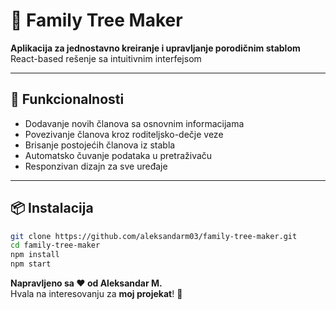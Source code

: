 # 🌳 Family Tree Maker

**Aplikacija za jednostavno kreiranje i upravljanje porodičnim stablom**  
React-based rešenje sa intuitivnim interfejsom

---

## 🚀 Funkcionalnosti
- Dodavanje novih članova sa osnovnim informacijama
- Povezivanje članova kroz roditeljsko-dečje veze
- Brisanje postojećih članova iz stabla
- Automatsko čuvanje podataka u pretraživaču
- Responzivan dizajn za sve uređaje

---



## 📦 Instalacija
```bash
git clone https://github.com/aleksandarm03/family-tree-maker.git
cd family-tree-maker
npm install
npm start
```

**Napravljeno sa ❤️ od Aleksandar M.**  
Hvala na interesovanju za **moj projekat**! 🙌
